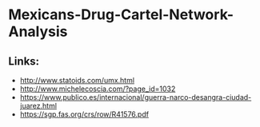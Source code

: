 # Mexicans-Drug-Cartel-Network-Analysis
## Links:
* http://www.statoids.com/umx.html
* http://www.michelecoscia.com/?page_id=1032
* https://www.publico.es/internacional/guerra-narco-desangra-ciudad-juarez.html
* https://sgp.fas.org/crs/row/R41576.pdf
